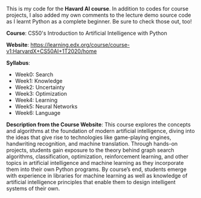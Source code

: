 This is my code for the **Havard AI course**. In addition to codes for course projects, I also added my own comments to the lecture demo source code as I learnt Python as a complete beginner. Be sure to check those out, too!   

**Course**: CS50's Introduction to Artificial Intelligence with Python 

**Website**: https://learning.edx.org/course/course-v1:HarvardX+CS50AI+1T2020/home

**Syllabus**:
- Week0: Search
- Week1: Knowledge
- Week2: Uncertainty
- Week3: Optimization
- Week4: Learning
- Week5: Neural Networks
- Week6: Language

**Description from the Course Website**: This course explores the concepts and algorithms at the foundation of modern artificial intelligence, diving into the ideas that give rise to technologies like game-playing engines, handwriting recognition, and machine translation. Through hands-on projects, students gain exposure to the theory behind graph search algorithms, classification, optimization, reinforcement learning, and other topics in artificial intelligence and machine learning as they incorporate them into their own Python programs. By course’s end, students emerge with experience in libraries for machine learning as well as knowledge of artificial intelligence principles that enable them to design intelligent systems of their own.
